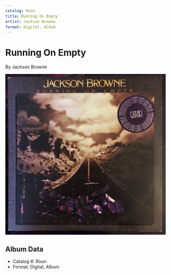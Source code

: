 ```yaml
---
catalog: Roon
title: Running On Empty
artist: Jackson Browne
format: Digital, Album
---
```


# Running On Empty

By Jackson Browne

![](../../assets/albumcovers/Jackson_Browne-Running_On_Empty.png)

## Album Data

- Catalog #: Roon
- Format: Digital, Album

